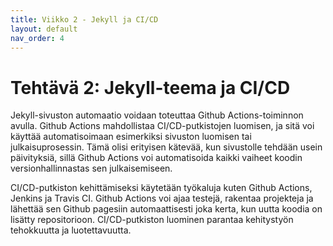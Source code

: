 ```yaml
---
title: Viikko 2 - Jekyll ja CI/CD
layout: default
nav_order: 4
---
```


# Tehtävä 2: Jekyll-teema ja CI/CD

Jekyll-sivuston automaatio voidaan toteuttaa Github Actions-toiminnon avulla. Github Actions mahdollistaa CI/CD-putkistojen luomisen, ja sitä voi  käyttää automatisoimaan esimerkiksi sivuston luomisen tai julkaisuprosessin. Tämä olisi erityisen kätevää, kun sivustolle tehdään usein päivityksiä, sillä Github Actions voi automatisoida kaikki vaiheet koodin versionhallinnastas sen julkaisemiseen. 

CI/CD-putkiston kehittämiseksi käytetään työkaluja kuten Github Actions, Jenkins ja Travis CI. Github Actions voi ajaa testejä, rakentaa projekteja ja lähettää sen Github pagesiin automaattisesti joka kerta, kun uutta koodia on lisätty repositorioon. CI/CD-putkiston luominen parantaa kehitystyön tehokkuutta ja luotettavuutta.

